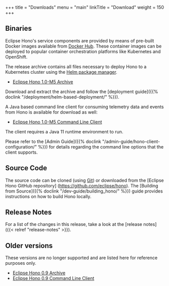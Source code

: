 +++
title = "Downloads"
menu = "main"
linkTitle = "Download"
weight = 150
+++

## Binaries

Eclipse Hono's service components are provided by means of pre-built Docker images available from
[Docker Hub](https://hub.docker.com/u/eclipse/). These container images can be deployed to popular
container orchestration platforms like Kubernetes and OpenShift.

The release archive contains all files necessary to deploy Hono to a Kubernetes cluster using the
[Helm package manager](https://helm.sh).

* [Eclipse Hono 1.0-M5 Archive](https://www.eclipse.org/downloads/download.php?file=/hono/eclipse-hono-1.0-M5-chart.tar.gz)

Download and extract the archive and follow the [deployment guide]({{% doclink "/deployment/helm-based-deployment/" %}}).

A Java based command line client for consuming telemetry data and events from Hono is available for download as well:

* [Eclipse Hono 1.0-M5 Command Line Client](https://www.eclipse.org/downloads/download.php?file=/hono/hono-cli-1.0-M5-exec.jar)

The client requires a Java 11 runtime environment to run.

Please refer to the [Admin Guide]({{% doclink "/admin-guide/hono-client-configuration/" %}}) for details regarding the command line options that the client supports.

## Source Code

The source code can be cloned (using [Git](https://git-scm.com/)) or downloaded from the [Eclipse Hono GitHub repository]
(https://github.com/eclipse/hono). The [Building from Source]({{% doclink "/dev-guide/building_hono/" %}})
guide provides instructions on how to build Hono locally.

## Release Notes

For a list of the changes in this release, take a look at the [release notes]({{< relref "release-notes" >}}).

## Older versions

These versions are no longer supported and are listed here for reference purposes only.

* [Eclipse Hono 0.9 Archive](https://www.eclipse.org/downloads/download.php?file=/hono/eclipse-hono-deploy-0.9.tar.gz)
* [Eclipse Hono 0.9 Command Line Client](https://www.eclipse.org/downloads/download.php?file=/hono/hono-cli-0.9-exec.jar)
